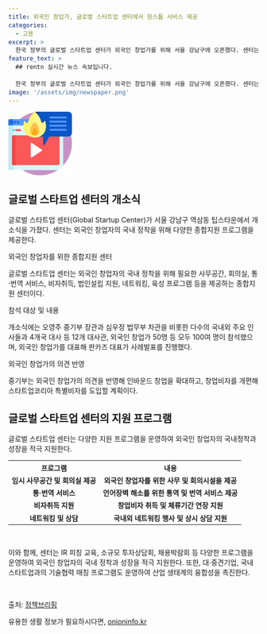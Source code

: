 ```yaml
---
title: 외국인 창업가, 글로벌 스타트업 센터에서 원스톱 서비스 제공
categories:
  - 고용
excerpt: >
  한국 정부의 글로벌 스타트업 센터가 외국인 창업가를 위해 서울 강남구에 오픈했다. 센터는 사무 및 회의 공간 제공, 통번역 서비스, 비자취득 및 법인설립 지원, 네트워킹 및 육성 프로그램 등을 통해 초보 외국 창업가들을 종합적으로 지원한다. 또한, 외국 스타트업 발굴경로를 확대하고, 외국인 창업자의 국내정착과 성장을 위한 다양한 서비스를 제공한다. 보다 주요적으로는 창업비자 제도 개편과 외국 유망 스타트업 발굴, 외국 스타트업의 국내 진출을 위한 협력 확대, 외국인 창업자의 국내정착과 성장을 위한 다양한 서비스 등을 제공한다. 본격적으로 출범한 글로벌 스타트업 센터는 외국 창업가들에게 근거리에 큰 무대를 제공할 예정이다.
feature_text: >
  ## rentn 실시간 뉴스 속보입니다.

  한국 정부의 글로벌 스타트업 센터가 외국인 창업가를 위해 서울 강남구에 오픈했다. 센터는 사무 및 회의 공간 제공, 통번역 서비스, 비자취득 및 법인설립 지원, 네트워킹 및 육성 프로그램 등을 통해 초보 외국 창업가들을 종합적으로 지원한다. 또한, 외국 스타트업 발굴경로를 확대하고, 외국인 창업자의 국내정착과 성장을 위한 다양한 서비스를 제공한다. 보다 주요적으로는 창업비자 제도 개편과 외국 유망 스타트업 발굴, 외국 스타트업의 국내 진출을 위한 협력 확대, 외국인 창업자의 국내정착과 성장을 위한 다양한 서비스 등을 제공한다. 본격적으로 출범한 글로벌 스타트업 센터는 외국 창업가들에게 근거리에 큰 무대를 제공할 예정이다.
image: '/assets/img/newspaper.png'
---
```


<p><img src="/assets/img/news.png" alt="rentncar 속보" /></p>

<h2 data-ke-size="size26">글로벌 스타트업 센터의 개소식</h2>

<p>글로벌 스타트업 센터(Global Startup Center)가 서울 강남구 역삼동 팁스타운에서 개소식을 가졌다. 센터는 외국인 창업자의 국내 정착을 위해 다양한 종합지원 프로그램을 제공한다.</p>

<p data-ke-size="size16">외국인 창업자를 위한 종합지원 센터</p>

<p>글로벌 스타트업 센터는 외국인 창업자의 국내 정착을 위해 필요한 사무공간, 회의실, 통·번역 서비스, 비자취득, 법인설립 지원, 네트워킹, 육성 프로그램 등을 제공하는 종합지원 센터이다.</p>

<p data-ke-size="size16">참석 대상 및 내용</p>

<p>개소식에는 오영주 중기부 장관과 심우정 법무부 차관을 비롯한 다수의 국내외 주요 인사들과 4개국 대사 등 12개 대사관, 외국인 창업가 50명 등 모두 100여 명이 참석했으며, 외국인 창업가를 대표해 판카즈 대표가 사례발표를 진행했다.</p>

<p data-ke-size="size16">외국인 창업가의 의견 반영</p>

<p>중기부는 외국인 창업가의 의견을 반영해 인바운드 창업을 확대하고, 창업비자를 개편해 스타트업코리아 특별비자를 도입할 계획이다.</p>

<h2 data-ke-size="size26">글로벌 스타트업 센터의 지원 프로그램</h2>

<p>글로벌 스타트업 센터는 다양한 지원 프로그램을 운영하여 외국인 창업자의 국내정착과 성장을 적극 지원한다.</p>

<table>
    <tr>
        <th><b>프로그램</b></th>
        <th><b>내용</b></th>
    </tr>
    <tr>
        <td style="text-align: center; height: 17px;"><b>임시 사무공간 및 회의실 제공</b></td>
        <td style="text-align: center; height: 17px;"><b>외국인 창업자를 위한 사무 및 회의시설을 제공</b></td>
    </tr>
    <tr>
        <td style="text-align: center; height: 17px;"><b>통·번역 서비스</b></td>
        <td style="text-align: center; height: 17px;"><b>언어장벽 해소를 위한 통역 및 번역 서비스 제공</b></td>
    </tr>
    <tr>
        <td style="text-align: center; height: 17px;"><b>비자취득 지원</b></td>
        <td style="text-align: center; height: 17px;"><b>창업비자 취득 및 체류기간 연장 지원</b></td>
    </tr>
    <tr>
        <td style="text-align: center; height: 17px;"><b>네트워킹 및 상담</b></td>
        <td style="text-align: center; height: 17px;"><b>국내외 네트워킹 행사 및 상시 상담 지원</b></td>
    </tr>
</table>

<p data-ke-size="size16">&nbsp;</p>

<p>이와 함께, 센터는 IR 피칭 교육, 소규모 투자상담회, 채용박람회 등 다양한 프로그램을 운영하여 외국인 창업자의 국내 정착과 성장을 적극 지원한다. 또한, 대·중견기업, 국내 스타트업과의 기술협력 매칭 프로그램도 운영하여 산업 생태계의 융합성을 촉진한다. </p>

<p data-ke-size="size16">&nbsp;</p>

<p>출처: <a href="https://https://www.korea.kr/news/policyNewsView.do?newsId=156296867" target="_blank">정책브리핑</a></p>
유용한 생활 정보가 필요하시다면, <a href="https://onioninfo.kr" rel="dofollow">onioninfo.kr</a>


